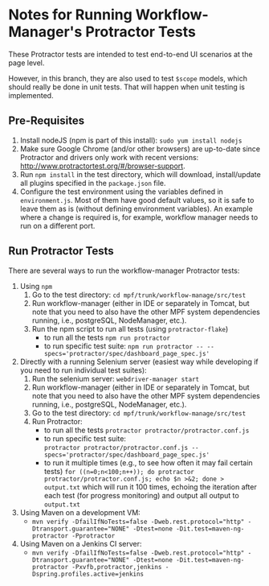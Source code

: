 Notes for Running Workflow-Manager's Protractor Tests
=====================================================

These Protractor tests are intended to test end-to-end UI scenarios at the page level.  

However, in this branch, they are also used to test `$scope` models, which should really be done in
 unit tests.  That will happen when unit testing is implemented.

## Pre-Requisites

1.  Install nodeJS (npm is part of this install):
    ```sudo yum install nodejs```
2.  Make sure Google Chrome (and/or other browsers) are up-to-date since Protractor and drivers only work with recent versions:  http://www.protractortest.org/#/browser-support.
3.  Run `npm install` in the test directory, which will download, install/update all plugins specified in the `package.json` file.
4.  Configure the test environment using the variables defined in `environment.js`.  Most of them have good default values, so it is safe to leave them as is (without defining environment variables).  An example where a change is required is, for example, workflow manager needs to run on a different port.

## Run Protractor Tests

There are several ways to run the workflow-manager Protractor tests:

1.  Using `npm`
    1.  Go to the test directory:
        ```cd mpf/trunk/workflow-manage/src/test```
    2.  Run workflow-manager (either in IDE or separately in Tomcat, but note that you need to also have the other MPF system dependencies running, i.e., postgreSQL, NodeManager, etc.).
    3.  Run the npm script to run all tests (using `protractor-flake`)
        * to run all the tests
          ```npm run protractor```
        * to run specific test suite:
          ```npm run protractor -- --specs='protractor/spec/dashboard_page_spec.js'```
2.  Directly with a running Selenium server (easiest way while developing if you need to run individual test suites):
    1.  Run the selenium server:
        ```webdriver-manager start```
    2.  Run workflow-manager (either in IDE or separately in Tomcat, but note that you need to also have the other MPF system dependencies running, i.e., postgreSQL, NodeManager, etc.).
    3.  Go to the test directory:
        ```cd mpf/trunk/workflow-manage/src/test```
    4.  Run Protractor:
        * to run all the tests
          ```protractor protractor/protractor.conf.js```
        * to run specific test suite:  
          ```protractor protractor/protractor.conf.js --specs='protractor/spec/dashboard_page_spec.js'```
        * to run it multiple times (e.g., to see how often it may fail certain tests)
          ```for ((n=0;n<100;n++)); do protractor protractor/protractor.conf.js; echo $n >&2; done > output.txt```
        which will run it 100 times, echoing the iteration after each test (for progress monitoring) and output all output to `output.txt`
2.  Using Maven on a development VM:
    - ```mvn verify -DfailIfNoTests=false -Dweb.rest.protocol="http" -Dtransport.guarantee="NONE" -Dtest=none -Dit.test=maven-ng-protractor -Pprotractor```
3.  Using Maven on a Jenkins CI server:
    - ```mvn verify -DfailIfNoTests=false -Dweb.rest.protocol="http" -Dtransport.guarantee="NONE" -Dtest=none -Dit.test=maven-ng-protractor -Pxvfb,protractor,jenkins -Dspring.profiles.active=jenkins```
